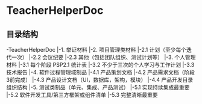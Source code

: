 # TeacherHelperDoc

## 目录结构

-TeacherHelperDoc
 |-1. 举证材料
 |-2. 项目管理类材料
  |-2.1 计划（至少每个迭代一次）
  |-2.2 会议纪要
  |-2.3 其他（包括团队组织、测试计划等）
 |-3. 个人管理材料
  |-3.1 每个阶段 PSP2.1 统计表
  |-3.2 不少于三次的个人学习与工作计划
  |-3.3 技术报告
 |-4. 软件过程管理域制品
  |-4.1 产品策划文档
  |-4.2 产品需求文档（阶段3前完成）
  |-4.3 产品设计文档（UI，数据库，架构，模块）
  |-4.4 产品开发目录组织结构
 |-5. 测试类制品（单元、集成、产品测试）
  |-5.1 实现持续集成最重要
  |-5.2 软件开发工具/第三方框架或组件清单
  |-5.3 完整清晰最重要
